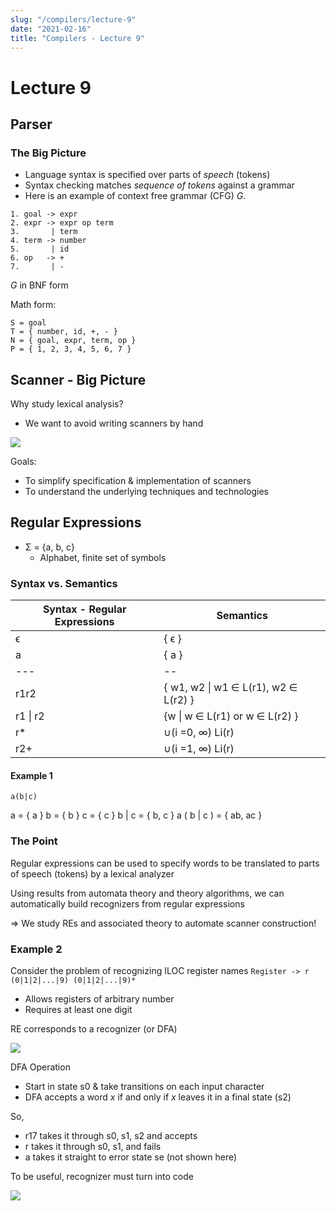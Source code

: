 ```yaml
---
slug: "/compilers/lecture-9"
date: "2021-02-16"
title: "Compilers - Lecture 9"
---
```


# Lecture 9

## Parser

### The Big Picture

- Language syntax is specified over parts of _speech_ (tokens)
- Syntax checking matches _sequence of tokens_ against a grammar
- Here is an example of context free grammar (CFG) _G_.

```
1. goal -> expr
2. expr -> expr op term
3.       | term
4. term -> number
5.       | id
6. op   -> +
7.       | -
```

_G_ in BNF form

Math form:

```
S = goal
T = { number, id, +, - }
N = { goal, expr, term, op }
P = { 1, 2, 3, 4, 5, 6, 7 }
```

## Scanner - Big Picture

Why study lexical analysis?

- We want to avoid writing scanners by hand

![](https://i.gyazo.com/957d292a50325b8229779f7ea44108cc.png)

Goals:

- To simplify specification & implementation of scanners
- To understand the underlying techniques and technologies

## Regular Expressions

- Σ = {a, b, c}
  - Alphabet, finite set of symbols

### Syntax vs. Semantics

| Syntax - Regular Expressions | Semantics                            |
| ---------------------------- | ------------------------------------ |
| ϵ                            | { ϵ }                                |
| a                            | { a }                                |
| ---                          | --                                   |
| r1r2                         | { w1, w2 \| w1 ∈ L(r1), w2 ∈ L(r2) } |
| r1 \| r2                     | {w \| w ∈ L(r1) or w ∈ L(r2) }       |
| r\*                          | ∪(i =0, ∞) Li(r)                     |
| r2+                          | ∪(i =1, ∞) Li(r)                     |

#### Example 1

`a(b|c)`

a = { a }
b = { b }
c = { c }
b | c = { b, c }
a ( b | c ) = { ab, ac }

### The Point

Regular expressions can be used to specify words to be translated to parts of speech (tokens) by a lexical analyzer

Using results from automata theory and theory algorithms, we can automatically build recognizers from regular expressions

=> We study REs and associated theory to automate scanner construction!

### Example 2

Consider the problem of recognizing ILOC register names
`Register -> r (0|1|2|...|9) (0|1|2|...|9)*`

- Allows registers of arbitrary number
- Requires at least one digit

RE corresponds to a recognizer (or DFA)

![](https://i.gyazo.com/555fe1e3748da68b09bb16f53a14ea2e.png)

DFA Operation

- Start in state s0 & take transitions on each input character
- DFA accepts a word _x_ if and only if _x_ leaves it in a final state (s2)

So,

- r17 takes it through s0, s1, s2 and accepts
- r takes it through s0, s1, and fails
- a takes it straight to error state se (not shown here)

To be useful, recognizer must turn into code

![](https://i.gyazo.com/09aaa06fd321933cd2b3adb0515b5ca6.png)
